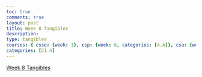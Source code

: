 ```yaml
---
toc: true
comments: true
layout: post
title: Week 8 Tangibles
description: 
type: tangibles
courses: { csse: {week: 1}, csp: {week: 8, categories: [4.A]}, csa: {week: 0} }
categories: [C1.4]
---
```


[Week 8 Tangibles](https://github.com/Swaggerplayer33/Flask-Server-Front-End/issues/3#issue-1944406900)